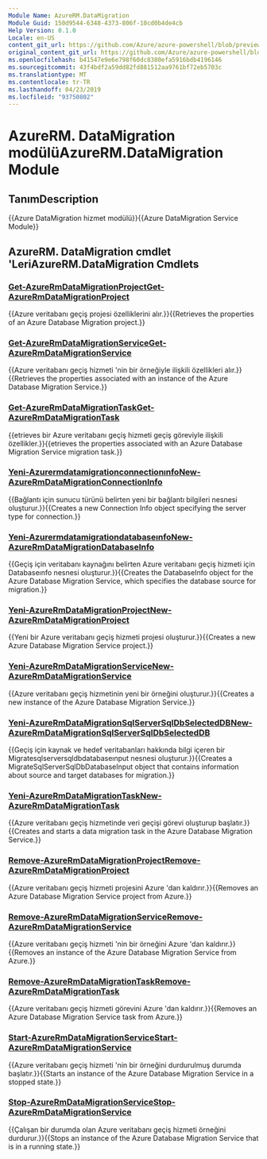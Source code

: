 ```yaml
---
Module Name: AzureRM.DataMigration
Module Guid: 150d9544-6348-4373-806f-10cd0b4de4cb
Help Version: 0.1.0
Locale: en-US
content_git_url: https://github.com/Azure/azure-powershell/blob/preview/src/ResourceManager/DataMigration/Commands.DataMigration/help/AzureRM.DataMigration.md
original_content_git_url: https://github.com/Azure/azure-powershell/blob/preview/src/ResourceManager/DataMigration/Commands.DataMigration/help/AzureRM.DataMigration.md
ms.openlocfilehash: b41547e9e6e798f60dc8380efa5916bdb4196146
ms.sourcegitcommit: 43f4bdf2a59dd82fd881512aa9761bf72eb5703c
ms.translationtype: MT
ms.contentlocale: tr-TR
ms.lasthandoff: 04/23/2019
ms.locfileid: "93750802"
---
```

# <span data-ttu-id="51fc0-101">AzureRM. DataMigration modülü</span><span class="sxs-lookup"><span data-stu-id="51fc0-101">AzureRM.DataMigration Module</span></span>
## <span data-ttu-id="51fc0-102">Tanım</span><span class="sxs-lookup"><span data-stu-id="51fc0-102">Description</span></span>
<span data-ttu-id="51fc0-103">{{Azure DataMigration hizmet modülü}}</span><span class="sxs-lookup"><span data-stu-id="51fc0-103">{{Azure DataMigration Service Module}}</span></span>

## <span data-ttu-id="51fc0-104">AzureRM. DataMigration cmdlet 'Leri</span><span class="sxs-lookup"><span data-stu-id="51fc0-104">AzureRM.DataMigration Cmdlets</span></span>
### [<span data-ttu-id="51fc0-105">Get-AzureRmDataMigrationProject</span><span class="sxs-lookup"><span data-stu-id="51fc0-105">Get-AzureRmDataMigrationProject</span></span>](Get-AzureRmDataMigrationProject.md)
<span data-ttu-id="51fc0-106">{{Azure veritabanı geçiş projesi özelliklerini alır.}}</span><span class="sxs-lookup"><span data-stu-id="51fc0-106">{{Retrieves the properties of an Azure Database Migration project.}}</span></span>

### [<span data-ttu-id="51fc0-107">Get-AzureRmDataMigrationService</span><span class="sxs-lookup"><span data-stu-id="51fc0-107">Get-AzureRmDataMigrationService</span></span>](Get-AzureRmDataMigrationService.md)
<span data-ttu-id="51fc0-108">{{Azure veritabanı geçiş hizmeti 'nin bir örneğiyle ilişkili özellikleri alır.}}</span><span class="sxs-lookup"><span data-stu-id="51fc0-108">{{Retrieves the properties associated with an instance of the Azure Database Migration Service.}}</span></span>

### [<span data-ttu-id="51fc0-109">Get-AzureRmDataMigrationTask</span><span class="sxs-lookup"><span data-stu-id="51fc0-109">Get-AzureRmDataMigrationTask</span></span>](Get-AzureRmDataMigrationTask.md)
<span data-ttu-id="51fc0-110">{{etrieves bir Azure veritabanı geçiş hizmeti geçiş göreviyle ilişkili özellikler.}}</span><span class="sxs-lookup"><span data-stu-id="51fc0-110">{{etrieves the properties associated with an Azure Database Migration Service migration task.}}</span></span>

### [<span data-ttu-id="51fc0-111">Yeni-Azurermdatamigrationconnectionınfo</span><span class="sxs-lookup"><span data-stu-id="51fc0-111">New-AzureRmDataMigrationConnectionInfo</span></span>](New-AzureRmDataMigrationConnectionInfo.md)
<span data-ttu-id="51fc0-112">{{Bağlantı için sunucu türünü belirten yeni bir bağlantı bilgileri nesnesi oluşturur.}}</span><span class="sxs-lookup"><span data-stu-id="51fc0-112">{{Creates a new Connection Info object specifying the server type for connection.}}</span></span>

### [<span data-ttu-id="51fc0-113">Yeni-Azurermdatamigrationdatabaseınfo</span><span class="sxs-lookup"><span data-stu-id="51fc0-113">New-AzureRmDataMigrationDatabaseInfo</span></span>](New-AzureRmDataMigrationDatabaseInfo.md)
<span data-ttu-id="51fc0-114">{{Geçiş için veritabanı kaynağını belirten Azure veritabanı geçiş hizmeti için Databaseınfo nesnesi oluşturur.}}</span><span class="sxs-lookup"><span data-stu-id="51fc0-114">{{Creates the DatabaseInfo object for the Azure Database Migration Service, which specifies the database source for migration.}}</span></span>

### [<span data-ttu-id="51fc0-115">Yeni-AzureRmDataMigrationProject</span><span class="sxs-lookup"><span data-stu-id="51fc0-115">New-AzureRmDataMigrationProject</span></span>](New-AzureRmDataMigrationProject.md)
<span data-ttu-id="51fc0-116">{{Yeni bir Azure veritabanı geçiş hizmeti projesi oluşturur.}}</span><span class="sxs-lookup"><span data-stu-id="51fc0-116">{{Creates a new Azure Database Migration Service project.}}</span></span>

### [<span data-ttu-id="51fc0-117">Yeni-AzureRmDataMigrationService</span><span class="sxs-lookup"><span data-stu-id="51fc0-117">New-AzureRmDataMigrationService</span></span>](New-AzureRmDataMigrationService.md)
<span data-ttu-id="51fc0-118">{{Azure veritabanı geçiş hizmetinin yeni bir örneğini oluşturur.}}</span><span class="sxs-lookup"><span data-stu-id="51fc0-118">{{Creates a new instance of the Azure Database Migration Service.}}</span></span>

### [<span data-ttu-id="51fc0-119">Yeni-AzureRmDataMigrationSqlServerSqlDbSelectedDB</span><span class="sxs-lookup"><span data-stu-id="51fc0-119">New-AzureRmDataMigrationSqlServerSqlDbSelectedDB</span></span>](New-AzureRmDataMigrationSqlServerSqlDbSelectedDB.md)
<span data-ttu-id="51fc0-120">{{Geçiş için kaynak ve hedef veritabanları hakkında bilgi içeren bir Migratesqlserversqldbdatabaseınput nesnesi oluşturur.}}</span><span class="sxs-lookup"><span data-stu-id="51fc0-120">{{Creates a MigrateSqlServerSqlDbDatabaseInput object that contains information about source and target databases for migration.}}</span></span>

### [<span data-ttu-id="51fc0-121">Yeni-AzureRmDataMigrationTask</span><span class="sxs-lookup"><span data-stu-id="51fc0-121">New-AzureRmDataMigrationTask</span></span>](New-AzureRmDataMigrationTask.md)
<span data-ttu-id="51fc0-122">{{Azure veritabanı geçiş hizmetinde veri geçişi görevi oluşturup başlatır.}}</span><span class="sxs-lookup"><span data-stu-id="51fc0-122">{{Creates and starts a data migration task in the Azure Database Migration Service.}}</span></span>

### [<span data-ttu-id="51fc0-123">Remove-AzureRmDataMigrationProject</span><span class="sxs-lookup"><span data-stu-id="51fc0-123">Remove-AzureRmDataMigrationProject</span></span>](Remove-AzureRmDataMigrationProject.md)
<span data-ttu-id="51fc0-124">{{Azure veritabanı geçiş hizmeti projesini Azure 'dan kaldırır.}}</span><span class="sxs-lookup"><span data-stu-id="51fc0-124">{{Removes an Azure Database Migration Service project from Azure.}}</span></span>

### [<span data-ttu-id="51fc0-125">Remove-AzureRmDataMigrationService</span><span class="sxs-lookup"><span data-stu-id="51fc0-125">Remove-AzureRmDataMigrationService</span></span>](Remove-AzureRmDataMigrationService.md)
<span data-ttu-id="51fc0-126">{{Azure veritabanı geçiş hizmeti 'nin bir örneğini Azure 'dan kaldırır.}}</span><span class="sxs-lookup"><span data-stu-id="51fc0-126">{{Removes an instance of the Azure Database Migration Service from Azure.}}</span></span>

### [<span data-ttu-id="51fc0-127">Remove-AzureRmDataMigrationTask</span><span class="sxs-lookup"><span data-stu-id="51fc0-127">Remove-AzureRmDataMigrationTask</span></span>](Remove-AzureRmDataMigrationTask.md)
<span data-ttu-id="51fc0-128">{{Azure veritabanı geçiş hizmeti görevini Azure 'dan kaldırır.}}</span><span class="sxs-lookup"><span data-stu-id="51fc0-128">{{Removes an Azure Database Migration Service task from Azure.}}</span></span>

### [<span data-ttu-id="51fc0-129">Start-AzureRmDataMigrationService</span><span class="sxs-lookup"><span data-stu-id="51fc0-129">Start-AzureRmDataMigrationService</span></span>](Start-AzureRmDataMigrationService.md)
<span data-ttu-id="51fc0-130">{{Azure veritabanı geçiş hizmeti 'nin bir örneğini durdurulmuş durumda başlatır.}}</span><span class="sxs-lookup"><span data-stu-id="51fc0-130">{{Starts an instance of the Azure Database Migration Service in a stopped state.}}</span></span>

### [<span data-ttu-id="51fc0-131">Stop-AzureRmDataMigrationService</span><span class="sxs-lookup"><span data-stu-id="51fc0-131">Stop-AzureRmDataMigrationService</span></span>](Stop-AzureRmDataMigrationService.md)
<span data-ttu-id="51fc0-132">{{Çalışan bir durumda olan Azure veritabanı geçiş hizmeti örneğini durdurur.}}</span><span class="sxs-lookup"><span data-stu-id="51fc0-132">{{Stops an instance of the Azure Database Migration Service that is in a running state.}}</span></span>

